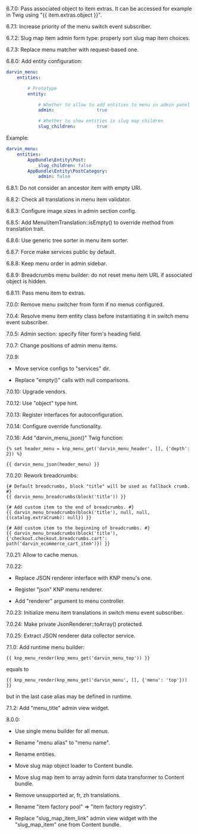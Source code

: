 6.7.0: Pass associated object to item extras. It can be accessed for example in Twig using "{{ item.extras.object }}".

6.7.1: Increase priority of the menu switch event subscriber.

6.7.2: Slug map item admin form type: properly sort slug map item choices.

6.7.3: Replace menu matcher with request-based one.

6.8.0: Add entity configuration:

```yaml
darvin_menu:
    entities:

        # Prototype
        entity:

            # Whether to allow to add entities to menu in admin panel
            admin:                true

            # Whether to show entities in slug map children
            slug_children:        true
```

Example:

```yaml
darvin_menu:
    entities:
        AppBundle\Entity\Post:
            slug_children: false
        AppBundle\Entity\PostCategory:
            admin: false
```

6.8.1: Do not consider an ancestor item with empty URI.

6.8.2: Check all translations in menu item validator.

6.8.3: Configure image sizes in admin section config.

6.8.5: Add Menu\ItemTranslation::isEmpty() to override method from translation trait.

6.8.6: Use generic tree sorter in menu item sorter.

6.8.7: Force make services public by default.

6.8.8: Keep menu order in admin sidebar.

6.8.9: Breadcrumbs menu builder: do not reset menu item URL if associated object is hidden.

6.8.11: Pass menu item to extras.

7.0.0: Remove menu switcher from form if no menus configured.

7.0.4: Resolve menu item entity class before instantiating it in switch menu event subscriber.

7.0.5: Admin section: specify filter form's heading field.

7.0.7: Change positions of admin menu items.

7.0.9:

- Move service configs to "services" dir.

- Replace "empty()" calls with null comparisons.

7.0.10: Upgrade vendors.

7.0.12: Use "object" type hint.

7.0.13: Register interfaces for autoconfiguration.

7.0.14: Configure override functionality.

7.0.16: Add "darvin_menu_json()" Twig function:

```twig
{% set header_menu = knp_menu_get('darvin_menu_header', [], {'depth': 2}) %}

{{ darvin_menu_json(header_menu) }}
```

7.0.20: Rework breadcrumbs:

```twig
{# Default breadcrumbs, block "title" will be used as fallback crumb. #}
{{ darvin_menu_breadcrumbs(block('title')) }}

{# Add custom item to the end of breadcrumbs. #}
{{ darvin_menu_breadcrumbs(block('title'), null, null, {(catalog.extraCrumb): null}) }}

{# Add custom item to the beginning of breadcrumbs. #}
{{ darvin_menu_breadcrumbs(block('title'), {'checkout.checkout.breadcrumbs.cart': path('darvin_ecommerce_cart_item')}) }}
```

7.0.21: Allow to cache menus.

7.0.22:
 
- Replace JSON renderer interface with KNP menu's one.

- Register "json" KNP menu renderer.

- Add "renderer" argument to menu controller.

7.0.23: Initialize menu item translations in switch menu event subscriber.

7.0.24: Make private JsonRenderer::toArray() protected.

7.0.25: Extract JSON renderer data collector service.

7.1.0: Add runtime menu builder:

```twig
{{ knp_menu_render(knp_menu_get('darvin_menu_top')) }}
```

equals to

```twig
{{ knp_menu_render(knp_menu_get('darvin_menu', [], {'menu': 'top'})) }}
```

but in the last case alias may be defined in runtime.

7.1.2: Add "menu_title" admin view widget.

8.0.0:

- Use single menu builder for all menus.

- Rename "menu alias" to "menu name".

- Rename entities.

- Move slug map object loader to Content bundle.

- Move slug map item to array admin form data transformer to Content bundle.

- Remove unsupported ar, fr, zh translations.

- Rename "item factory pool" => "item factory registry".

- Replace "slug_map_item_link" admin view widget with the "slug_map_item" one from Content bundle.
